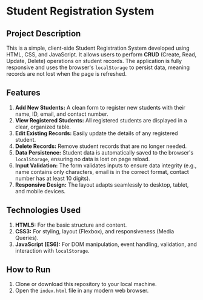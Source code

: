 # Student Registration System

## Project Description

This is a simple, client-side Student Registration System developed using HTML, CSS, and JavaScript. It allows users to perform **CRUD** (Create, Read, Update, Delete) operations on student records. The application is fully responsive and uses the browser's `localStorage` to persist data, meaning records are not lost when the page is refreshed.

## Features

1. **Add New Students:** A clean form to register new students with their name, ID, email, and contact number.
2. **View Registered Students:** All registered students are displayed in a clear, organized table.
3. **Edit Existing Records:** Easily update the details of any registered student.
4. **Delete Records:** Remove student records that are no longer needed.
5. **Data Persistence:** Student data is automatically saved to the browser's `localStorage`, ensuring no data is lost on page reload.
6. **Input Validation:** The form validates inputs to ensure data integrity (e.g., name contains only characters, email is in the correct format, contact number has at least 10 digits).
7. **Responsive Design:** The layout adapts seamlessly to desktop, tablet, and mobile devices.

## Technologies Used

1. **HTML5:** For the basic structure and content.
2. **CSS3:** For styling, layout (Flexbox), and responsiveness (Media Queries).
3. **JavaScript (ES6):** For DOM manipulation, event handling, validation, and interaction with `localStorage`.

## How to Run

1.  Clone or download this repository to your local machine.
2.  Open the `index.html` file in any modern web browser.